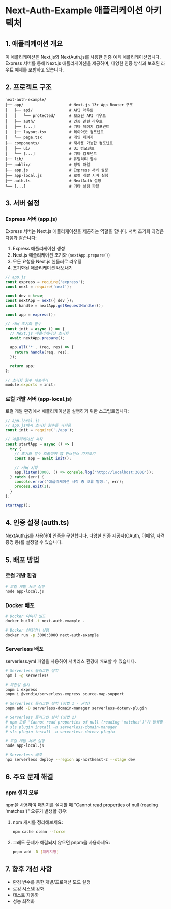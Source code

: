 # Next-Auth-Example 애플리케이션 아키텍처

## 1. 애플리케이션 개요

이 애플리케이션은 Next.js와 NextAuth.js를 사용한 인증 예제 애플리케이션입니다. Express 서버를 통해 Next.js 애플리케이션을 제공하며, 다양한 인증 방식과 보호된 라우트 예제를 포함하고 있습니다.

## 2. 프로젝트 구조

```
next-auth-example/
├── app/                    # Next.js 13+ App Router 구조
│   ├── api/                # API 라우트
│   │   └── protected/      # 보호된 API 라우트
│   ├── auth/               # 인증 관련 라우트
│   ├── [...]               # 기타 페이지 컴포넌트
│   ├── layout.tsx          # 레이아웃 컴포넌트
│   └── page.tsx            # 메인 페이지
├── components/             # 재사용 가능한 컴포넌트
│   ├── ui/                 # UI 컴포넌트
│   └── [...]               # 기타 컴포넌트
├── lib/                    # 유틸리티 함수
├── public/                 # 정적 파일
├── app.js                  # Express 서버 설정
├── app-local.js            # 로컬 개발 서버 실행
├── auth.ts                 # NextAuth 설정
└── [...]                   # 기타 설정 파일
```

## 3. 서버 설정

### Express 서버 (app.js)

Express 서버는 Next.js 애플리케이션을 제공하는 역할을 합니다. 서버 초기화 과정은 다음과 같습니다:

1. Express 애플리케이션 생성
2. Next.js 애플리케이션 초기화 (`nextApp.prepare()`)
3. 모든 요청을 Next.js 핸들러로 라우팅
4. 초기화된 애플리케이션 내보내기

```javascript
// app.js
const express = require('express');
const next = require('next');

const dev = true;
const nextApp = next({ dev });
const handle = nextApp.getRequestHandler();

const app = express();

// 서버 초기화 함수
const init = async () => {
  // Next.js 애플리케이션 초기화
  await nextApp.prepare();

  app.all('*', (req, res) => {
    return handle(req, res);
  });

  return app;
};

// 초기화 함수 내보내기
module.exports = init;
```

### 로컬 개발 서버 (app-local.js)

로컬 개발 환경에서 애플리케이션을 실행하기 위한 스크립트입니다:

```javascript
// app-local.js
// app.js에서 초기화 함수를 가져옴
const init = require('./app');

// 애플리케이션 시작
const startApp = async () => {
  try {
    // 초기화 함수 호출하여 앱 인스턴스 가져오기
    const app = await init();

    // 서버 시작
    app.listen(3000, () => console.log('http://localhost:3000'));
  } catch (err) {
    console.error('애플리케이션 시작 중 오류 발생:', err);
    process.exit(1);
  }
};

startApp();
```

## 4. 인증 설정 (auth.ts)

NextAuth.js를 사용하여 인증을 구현합니다. 다양한 인증 제공자(OAuth, 이메일, 자격 증명 등)를 설정할 수 있습니다.

## 5. 배포 방법

### 로컬 개발 환경

```bash
# 로컬 개발 서버 실행
node app-local.js
```

### Docker 배포

```bash
# Docker 이미지 빌드
docker build -t next-auth-example .

# Docker 컨테이너 실행
docker run -p 3000:3000 next-auth-example
```

### Serverless 배포

serverless.yml 파일을 사용하여 서버리스 환경에 배포할 수 있습니다.

```bash
# Serverless 플러그인 설치
npm i -g serverless

# 의존성 설치
pnpm i express
pnpm i @vendia/serverless-express source-map-support

# Serverless 플러그인 설치 (방법 1 - 권장)
pnpm add -D serverless-domain-manager serverless-dotenv-plugin

# Serverless 플러그인 설치 (방법 2)
# npm 오류 "Cannot read properties of null (reading 'matches')"가 발생할 수 있음
# sls plugin install -n serverless-domain-manager
# sls plugin install -n serverless-dotenv-plugin

# 로컬 개발 서버 실행
node app-local.js

# Serverless 배포
npx serverless deploy --region ap-northeast-2 --stage dev
```

## 6. 주요 문제 해결

### npm 설치 오류

npm을 사용하여 패키지를 설치할 때 "Cannot read properties of null (reading 'matches')" 오류가 발생할 경우:

1. npm 캐시를 정리해보세요:
   ```bash
   npm cache clean --force
   ```

2. 그래도 문제가 해결되지 않으면 pnpm을 사용하세요:
   ```bash
   pnpm add -D [패키지명]
   ```

## 7. 향후 개선 사항

- 환경 변수를 통한 개발/프로덕션 모드 설정
- 로깅 시스템 강화
- 테스트 자동화
- 성능 최적화
